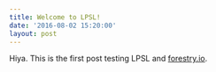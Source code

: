 ```yaml
---
title: Welcome to LPSL!
date: '2016-08-02 15:20:00'
layout: post
---
```

Hiya. This is the first post testing LPSL and [forestry.io](http://forestry.io).